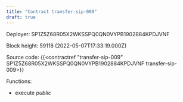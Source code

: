 ```yaml
---
title: "Contract transfer-sip-009"
draft: true
---
```

Deployer: SP1Z5Z68R05X2WKSSPQ0QN0VYPB1902884KPDJVNF


 



Block height: 59118 (2022-05-07T17:33:19.000Z)

Source code: {{<contractref "transfer-sip-009" SP1Z5Z68R05X2WKSSPQ0QN0VYPB1902884KPDJVNF transfer-sip-009>}}

Functions:

* execute _public_
